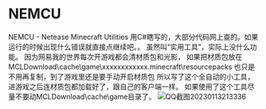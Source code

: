 # NEMCU
NEMCU - Netease Minecraft Utilities
用C#瞎写的，大部分代码网上查的。如果运行的时候出现什么错误就直接点继续吧。。
虽然叫“实用工具”，实际上没什么功能。
因为网易我的世界每次开游戏都会清材质包和光影，
如果把材质包放在MCLDownload\cache\game\xxxxxxxxxxxx\.minecraft\resourcepacks
也只是不用再复制，到了游戏里还是要手动开启材质包
所以写了这个全自动的小工具，进游戏之后连材质包都加载好了，跟自己的客户端一样。
如果使用了这个工具尽量不要动MCLDownload\cache\game目录了。
![QQ截图20230113213336](https://user-images.githubusercontent.com/58211772/212332460-af15a12d-c5d1-4c6c-bcd0-6717d0464571.png)

